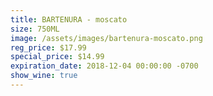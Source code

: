 ```yaml
---
title: BARTENURA - moscato
size: 750ML
image: /assets/images/bartenura-moscato.png
reg_price: $17.99
special_price: $14.99
expiration_date: 2018-12-04 00:00:00 -0700
show_wine: true
---
```


